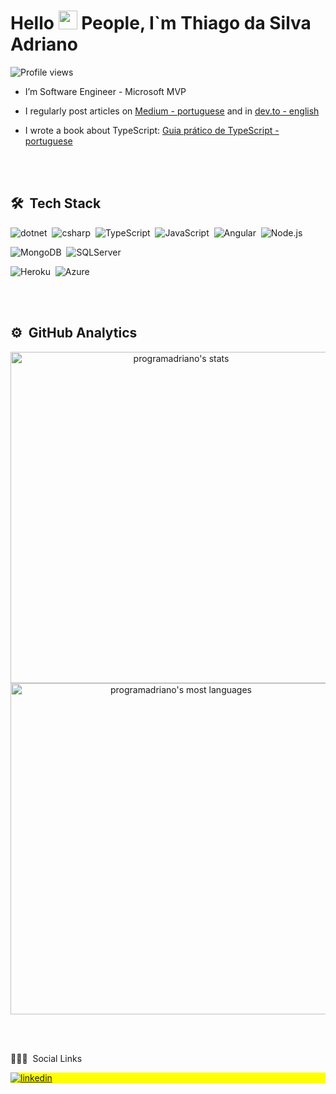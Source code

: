 
<h1 align="left">Hello <img src="https://raw.githubusercontent.com/kaueMarques/kaueMarques/master/hi.gif" width="30px"> People, I`m Thiago da Silva Adriano</h1>
<p align="left"> <img src="https://komarev.com/ghpvc/?username=programadriano&color=yellow" alt="Profile views" /> </p>


- I’m Software Engineer - Microsoft MVP

- I regularly post articles on [Medium - portuguese](https://programadriano.medium.com/) and in [dev.to - english](https://dev.to/programadriano/)

- I wrote a book about TypeScript: [Guia prático de TypeScript - portuguese](https://www.casadocodigo.com.br/products/livro-typescript)

<br><br>

## 🛠 &nbsp;Tech Stack


![dotnet](https://img.shields.io/badge/dotnet-%230072C6?style=for-the-badge&logo=dotnet&logoColor=white)&nbsp;
![csharp](https://img.shields.io/badge/csharp-43853D?style=for-the-badge&logo=csharp&logoColor=withe)&nbsp;
![TypeScript](https://img.shields.io/badge/TypeScript-%230072C6?style=for-the-badge&logo=TypeScript&logoColor=white)&nbsp;
![JavaScript](https://img.shields.io/badge/JavaScript-323330?style=for-the-badge&logo=javascript&logoColor=F7DF1E)&nbsp;
![Angular](https://img.shields.io/badge/Angular-DD0031?style=for-the-badge&logo=angular&logoColor=white)&nbsp;
![Node.js](https://img.shields.io/badge/Node.js-43853D?style=for-the-badge&logo=node.js&logoColor=white)&nbsp;


![MongoDB](https://img.shields.io/badge/MongoDB-4EA94B?style=for-the-badge&logo=mongodb&logoColor=white)&nbsp;
![SQLServer](https://img.shields.io/badge/SQLServer-yellow?style=for-the-badge&logo=SQLServer&logoColor=white)&nbsp;


![Heroku](https://img.shields.io/badge/Heroku-430098?style=for-the-badge&logo=heroku&logoColor=white)&nbsp;
![Azure](https://img.shields.io/badge/azure-%230072C6.svg?style=for-the-badge&logo=microsoftazure&logoColor=white)


<br><br>

## ⚙️ &nbsp;GitHub Analytics

<p align="center">
<img width="530em" src="https://github-readme-stats.vercel.app/api?username=programadriano&show_icons=true&theme=vision-friendly-dark" alt="programadriano's stats"/>
<img width="530em" src="https://github-readme-stats.vercel.app/api/top-langs/?username=programadriano&layout=compact&theme=vision-friendly-dark" alt="programadriano's most languages"/>
</p>

<br><br>

🙍🏼‍♂ &nbsp;Social Links

<p align="left" style="background:yellow">
<a href="https://www.linkedin.com/in/tadriano-net/" target="_blank">
  <img align="center" src="https://img.shields.io/badge/linkedin-%230077B5.svg?style=for-the-badge&logo=linkedin&logoColor=white" alt="linkedin"/>
</a>

</p>
